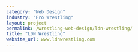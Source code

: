 ```yaml
---
category: "Web Design"
industry: "Pro Wrestling"
layout: project
permalink: /wrestling-web-design/ldn-wrestling/
title: "LDN Wrestling"
website_url: www.ldnwrestling.com
---
```

